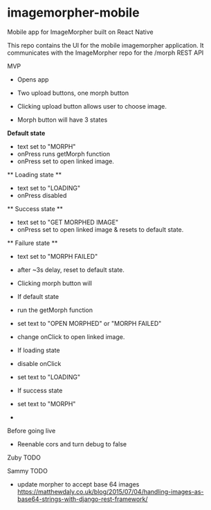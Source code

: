 # imagemorpher-mobile
Mobile app for ImageMorpher built on React Native

This repo contains the UI for the mobile imagemorpher application.  It communicates with the ImageMorpher repo for the /morph REST API

MVP
- Opens app
- Two upload buttons, one morph button
- Clicking upload button allows user to choose image.

- Morph button will have 3 states

**Default state**
- text set to "MORPH"
- onPress runs getMorph function 
- onPress set to open linked image.

** Loading state **
- text set to "LOADING"
- onPress disabled

** Success state **
- text set to "GET MORPHED IMAGE"
- onPress set to open linked image & resets to default state.

** Failure state **
- text set to "MORPH FAILED"
- after ~3s delay, reset to default state. 



- Clicking morph button will
 - If default state
  - run the getMorph function
  - set text to "OPEN MORPHED" or "MORPH FAILED"
  - change onClick to open linked image.
 - If loading state
  - disable onClick
  - set text to "LOADING"
 - If success state
  - set text to "MORPH"
  
- 

Before going live
 - Reenable cors and turn debug to false

Zuby TODO

Sammy TODO
 - update morpher to accept base 64 images
https://matthewdaly.co.uk/blog/2015/07/04/handling-images-as-base64-strings-with-django-rest-framework/

